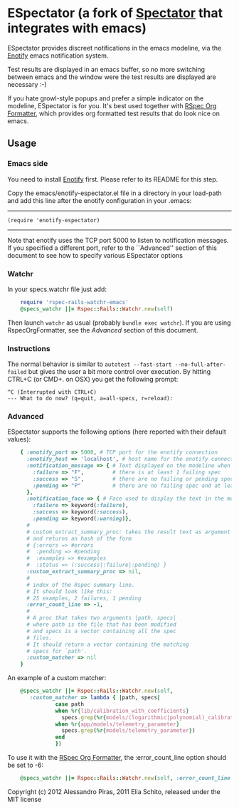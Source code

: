 # ESpectator (a fork of [Spectator][spectator] that integrates with emacs)

ESpectator provides discreet notifications in the emacs modeline, via
the [Enotify][enotify] emacs notification system.

Test results are displayed in an emacs buffer, so no more switching
between emacs and the window were the test results are displayed are
necessary :-)

If you hate growl-style popups and prefer a simple indicator on the
modeline, ESpectator is for you. It's best used together with
[RSpec Org Formatter][RSpecOrgFormatter], which provides org formatted
test results that do look nice on emacs.

## Usage

### Emacs side

You need to install [Enotify][enotify] first. Please refer to its
README for this step.

Copy the emacs/enotify-espectator.el file in a directory in your
load-path and add this line after the enotify configuration in your
.emacs:

----
	(require 'enotify-espectator)
----

Note that enotify uses the TCP port 5000 to listen to notification
messages. If you specified a different port, refer to the ``Advanced''
section of this document to see how to specify various ESpectator
options

### Watchr

In your specs.watchr file just add:

```ruby
	require 'rspec-rails-watchr-emacs'
	@specs_watchr ||= Rspec::Rails::Watchr.new(self)
```

Then launch `watchr` as usual (probably `bundle exec watchr`).  If you
are using RspecOrgFormatter, see the *Advanced* section of this
document.

### Instructions

The normal behavior is similar to `autotest --fast-start
--no-full-after-failed` but gives the user a bit more control over
execution. By hitting CTRL+C (or CMD+. on OSX) you get the following
prompt:

    ^C (Interrupted with CTRL+C)
    --- What to do now? (q=quit, a=all-specs, r=reload): 

### Advanced

ESpectator supports the following options (here reported with their
default values):
```ruby
	{ :enotify_port => 5000, # TCP port for the enotify connection
      :enotify_host => 'localhost', # host name for the enotify connection
      :notification_message => { # Text displayed on the modeline when
	    :failure => "F",         # there is at least 1 failing spec
		:success => "S",         # there are no failing or pending spec
		:pending => "P"          # there are no failing spec and at least 1 pending
	  },
      :notification_face => { # Face used to display the text in the modeline
        :failure => keyword(:failure),
        :success => keyword(:success),
        :pending => keyword(:warning)},
	  #
      # custom_extract_summary_proc: takes the result text as argument
      # and returns an hash of the form
      # {:errors => #errors
      #  :pending => #pending
      #  :examples => #examples
      #  :status => (:success|:failure|:pending) }
      :custom_extract_summary_proc => nil, 
	  #
	  # index of the Rspec summary line.
	  # It should look like this:
	  # 25 examples, 2 failures, 1 pending
      :error_count_line => -1,
	  #
	  # A proc that takes two arguments |path, specs|
	  # where path is the file that has been modified
	  # and specs is a vector containing all the spec
	  # files.
	  # It should return a vector containing the matching
	  # specs for `path'.
      :custom_matcher => nil
	}
```
An example of a custom matcher:

```ruby
    @specs_watchr ||= Rspec::Rails::Watchr.new(self,
	   :custom_matcher => lambda { |path, specs|
			   case path
			   when %r{lib/calibration_with_coefficients}
				 specs.grep(%r{models/(logarithmic|polynomial)_calibration})
			   when %r{app/models/telemetry_parameter}
				 specs.grep(%r{models/telemetry_parameter})
			   end
			   })
```

To use it with the [RSpec Org Formatter][RSpecOrgFormatter], the 
:error_count_line option should be set to -6:
```ruby
	@specs_watchr ||= Rspec::Rails::Watchr.new(self, :error_count_line => -6)
```


Copyright (c) 2012 Alessandro Piras, 2011 Elia Schito, released under the MIT license

[enotify]:https://github.com/laynor/enotify
[RSpecOrgFormatter]:https://github.com/laynor/rspec_org_formatter
[spectator]:https://github.com/elia/spectator
